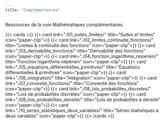 ```yaml
---
title: "Complémentaires"
---
```


Ressources de la voie Mathématiques complémentaires.

{{< cards >}}
  {{< card link="./01_suites_limites/" title="Suites et limites" icon="paper-clip">}}
  {{< card link="./02_limites_continuite_fonctions/" title="Limites & continuité des fonctions" icon="paper-clip">}}
  {{< card link="./03_derivabilite_fonctions/" title="Dérivabilité des fonctions" icon="paper-clip">}}
  {{< card link="./04_fonction_logarithme_neperien/" title="Fonction logarithme népérien" icon="paper-clip">}}
  {{< card link="./05_equations_differentielles_primitives/" title="Équations différentielles & primitives" icon="paper-clip">}}
  {{< card link="./06_integration/" title="Intégration" icon="paper-clip">}}
  {{< card link="./07_convexite_fonctions/" title="Convexité des fonctions" icon="paper-clip">}}
  {{< card link="./08_lois_probabilites_discretes/" title="Lois de probabilités discrètes" icon="paper-clip">}}
  {{< card link="./09_lois_probabilites_densite/" title="Lois de probabilités à densité" icon="paper-clip">}}
  {{< card link="./10_series_statistiques_deux_variables/" title="Séries statistiques à deux variables" icon="paper-clip">}}
{{< /cards >}}
